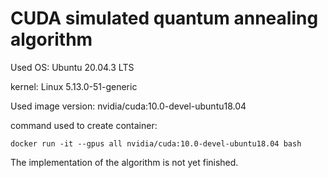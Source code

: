 # CUDA simulated quantum annealing algorithm

Used OS: Ubuntu 20.04.3 LTS

kernel: Linux 5.13.0-51-generic

Used image version: nvidia/cuda:10.0-devel-ubuntu18.04

command used to create container: 
```
docker run -it --gpus all nvidia/cuda:10.0-devel-ubuntu18.04 bash
```

The implementation of the algorithm is not yet finished.